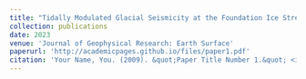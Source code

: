 ```yaml
---
title: "Tidally Modulated Glacial Seismicity at the Foundation Ice Stream, West Antarctica"
collection: publications
date: 2023
venue: 'Journal of Geophysical Research: Earth Surface'
paperurl: 'http://academicpages.github.io/files/paper1.pdf'
citation: 'Your Name, You. (2009). &quot;Paper Title Number 1.&quot; <i>Journal 1</i>. 1(1).'
---
```



